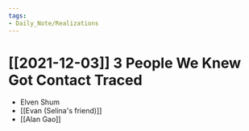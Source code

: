 ```yaml
---
tags:
- Daily_Note/Realizations
---
```


# [[2021-12-03]] 3 People We Knew Got Contact Traced



- Elven Shum
- [[Evan (Selina's friend)]]
- [[Alan Gao]]